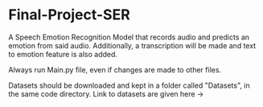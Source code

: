 # Final-Project-SER

A Speech Emotion Recognition Model that records audio and predicts an emotion from said audio. Additionally, a transcription will be made and text to emotion feature is also added. 

Always run Main.py file, even if changes are made to other files.

Datasets should be downloaded and kept in a folder called "Datasets", in the same code directory. Link to datasets are given here -> 
